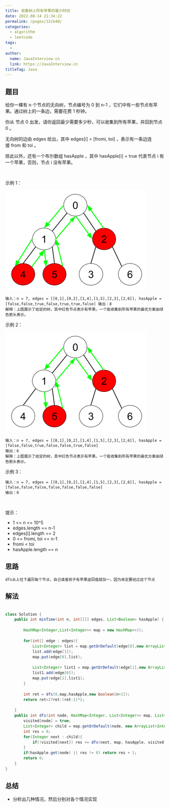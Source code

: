 ```yaml
---
title: 收集树上所有苹果的最少时间
date: 2022-08-14 21:34:22
permalink: /pages/12cb40/
categories:
  - algorithm
  - leetcode
tags:
  - 
author: 
  name: JavaInterview.cn
  link: https://JavaInterview.cn
titleTag: Java
---
```



## 题目

给你一棵有 n 个节点的无向树，节点编号为 0 到 n-1 ，它们中有一些节点有苹果。通过树上的一条边，需要花费 1 秒钟。

你从 节点 0 出发，请你返回最少需要多少秒，可以收集到所有苹果，并回到节点 0 。

无向树的边由 edges 给出，其中 edges[i] = [fromi, toi] ，表示有一条边连接 from 和 toi 。

除此以外，还有一个布尔数组 hasApple ，其中 hasApple[i] = true 代表节点 i 有一个苹果，否则，节点 i 没有苹果。

 

示例 1：

![](/media/pictures/leetcode/min_time_collect_apple_1.png)


    输入：n = 7, edges = [[0,1],[0,2],[1,4],[1,5],[2,3],[2,6]], hasApple =
    [false,false,true,false,true,true,false] 输出：8
    解释：上图展示了给定的树，其中红色节点表示有苹果。一个能收集到所有苹果的最优方案由绿色箭头表示。
示例 2：

![](/media/pictures/leetcode/min_time_collect_apple_2.png)


    输入：n = 7, edges = [[0,1],[0,2],[1,4],[1,5],[2,3],[2,6]], hasApple = [false,false,true,false,false,true,false]
    输出：6
    解释：上图展示了给定的树，其中红色节点表示有苹果。一个能收集到所有苹果的最优方案由绿色箭头表示。
示例 3：

    输入：n = 7, edges = [[0,1],[0,2],[1,4],[1,5],[2,3],[2,6]], hasApple = [false,false,false,false,false,false,false]
    输出：0
 

提示：

- 1 <= n <= 10^5
- edges.length == n-1
- edges[i].length == 2
- 0 <= fromi, toi <= n-1
- fromi < toi
- hasApple.length == n


## 思路

    dfs从上往下遍历每个节点，自己或者孩子有苹果返回值就加一，因为肯定要经过这个节点

## 解法
```java

class Solution {
    public int minTime(int n, int[][] edges, List<Boolean> hasApple) {

        HashMap<Integer,List<Integer>> map = new HashMap<>();

        for(int[] edge : edges){
            List<Integer> list = map.getOrDefault(edge[0],new ArrayList<Integer>());
            list.add(edge[1]);
            map.put(edge[0],list);

            List<Integer> list1 = map.getOrDefault(edge[1],new ArrayList<Integer>());
            list1.add(edge[0]);
            map.put(edge[1],list1);
        }

        int ret = dfs(0,map,hasApple,new boolean[n+1]);
        return ret<1?ret:(ret-1)*2;

    }
    public int dfs(int node, HashMap<Integer, List<Integer>> map, List<Boolean> hasApple, boolean[] visited){
        visited[node] = true;
        List<Integer> child = map.getOrDefault(node, new ArrayList<Integer>());
        int res = 0;
        for(Integer next : child){
            if(!visited[next]) res += dfs(next, map, hasApple, visited);
        }
        if(hasApple.get(node) || res != 0) return res + 1;
        return 0;
    }
}
```

## 总结

- 分析出几种情况，然后分别对各个情况实现 
